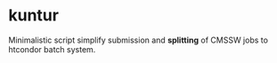 # kuntur

Minimalistic script simplify submission and **splitting** of CMSSW jobs to htcondor batch system.


